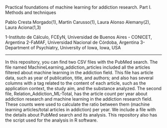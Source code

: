 Practical foundations of machine learning for addiction research. Part I. Methods and techniques

Pablo Cresta Morgado(1), Martín Carusso(1), Laura Alonso Alemany(2), Laura Aciona(1,3)

1-Instituto de Cálculo, FCEyN, Universidad de Buenos Aires - CONICET, Argentina
2-FaMAF, Universidad Nacional de Córdoba, Argentina
3-Department of Psychiatry, University of Iowa, Iowa, USA

* * *

In this repository, you can find two CSV files with the PubMed search. The file named MachineLearning_addiction_articles included all the articles filtered about machine learning in the addiction field. This file has article data, such as year of publication, title, and authors; and also has several columns with a tag related to the content of each article, such as the application context, the study aim, and the substance analyzed.
The second file, Relation_Addiction_ML-Total, has the article count per year about addiction research and machine learning in the addiction research field. These counts were used to calculate the ratio between them (machine learning articles/total articles in addiction) per year.
We include a file with the details about PubMed search and its analysis.
This repository also has the script used for the analysis in R software. 
 
